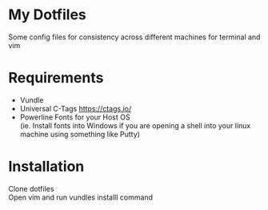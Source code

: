 # My Dotfiles  
Some config files for consistency across different machines for terminal and vim  

# Requirements  
 - Vundle  
 - Universal C-Tags  https://ctags.io/  
 - Powerline Fonts for your Host OS  
 (ie. Install fonts into Windows if you are opening a shell into your linux machine using something like Putty)  

# Installation
Clone dotfiles   
Open vim and run vundles installl command    
